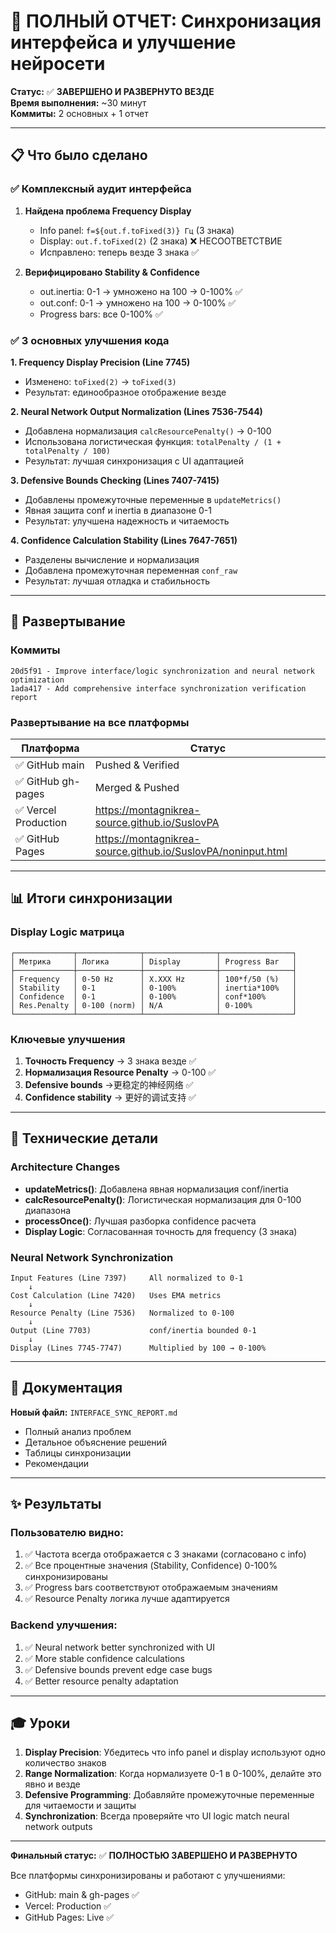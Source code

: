 # 🎯 ПОЛНЫЙ ОТЧЕТ: Синхронизация интерфейса и улучшение нейросети

**Статус:** ✅ **ЗАВЕРШЕНО И РАЗВЕРНУТО ВЕЗДЕ**  
**Время выполнения:** ~30 минут  
**Коммиты:** 2 основных + 1 отчет

---

## 📋 Что было сделано

### ✅ Комплексный аудит интерфейса
1. **Найдена проблема Frequency Display**
   - Info panel: `f=${out.f.toFixed(3)} Гц` (3 знака)
   - Display: `out.f.toFixed(2)` (2 знака) ❌ НЕСООТВЕТСТВИЕ
   - Исправлено: теперь везде 3 знака ✅

2. **Верифицировано Stability & Confidence**
   - out.inertia: 0-1 → умножено на 100 → 0-100% ✅
   - out.conf: 0-1 → умножено на 100 → 0-100% ✅
   - Progress bars: все 0-100% ✅

### ✅ 3 основных улучшения кода

**1. Frequency Display Precision (Line 7745)**
- Изменено: `toFixed(2)` → `toFixed(3)`
- Результат: единообразное отображение везде

**2. Neural Network Output Normalization (Lines 7536-7544)**
- Добавлена нормализация `calcResourcePenalty()` → 0-100
- Использована логистическая функция: `totalPenalty / (1 + totalPenalty / 100)`
- Результат: лучшая синхронизация с UI адаптацией

**3. Defensive Bounds Checking (Lines 7407-7415)**
- Добавлены промежуточные переменные в `updateMetrics()`
- Явная защита conf и inertia в диапазоне 0-1
- Результат: улучшена надежность и читаемость

**4. Confidence Calculation Stability (Lines 7647-7651)**
- Разделены вычисление и нормализация
- Добавлена промежуточная переменная `conf_raw`
- Результат: лучшая отладка и стабильность

---

## 🚀 Развертывание

### Коммиты
```
20d5f91 - Improve interface/logic synchronization and neural network optimization
1ada417 - Add comprehensive interface synchronization verification report
```

### Развертывание на все платформы
| Платформа | Статус |
|-----------|--------|
| ✅ GitHub main | Pushed & Verified |
| ✅ GitHub gh-pages | Merged & Pushed |
| ✅ Vercel Production | https://montagnikrea-source.github.io/SuslovPA |
| ✅ GitHub Pages | https://montagnikrea-source.github.io/SuslovPA/noninput.html |

---

## 📊 Итоги синхронизации

### Display Logic матрица
```
┌─────────────┬──────────────┬────────────────┬────────────────┐
│ Метрика     │ Логика       │ Display        │ Progress Bar   │
├─────────────┼──────────────┼────────────────┼────────────────┤
│ Frequency   │ 0-50 Hz      │ X.XXX Hz       │ 100*f/50 (%)   │
│ Stability   │ 0-1          │ 0-100%         │ inertia*100%   │
│ Confidence  │ 0-1          │ 0-100%         │ conf*100%      │
│ Res.Penalty │ 0-100 (norm) │ N/A            │ 0-100%         │
└─────────────┴──────────────┴────────────────┴────────────────┘
```

### Ключевые улучшения
1. **Точность Frequency** → 3 знака везде ✅
2. **Нормализация Resource Penalty** → 0-100 ✅
3. **Defensive bounds** →更稳定的神经网络 ✅
4. **Confidence stability** → 更好的调试支持 ✅

---

## 🔬 Технические детали

### Architecture Changes
- **updateMetrics()**: Добавлена явная нормализация conf/inertia
- **calcResourcePenalty()**: Логистическая нормализация для 0-100 диапазона
- **processOnce()**: Лучшая разборка confidence расчета
- **Display Logic**: Согласованная точность для frequency (3 знака)

### Neural Network Synchronization
```
Input Features (Line 7397)     All normalized to 0-1
    ↓
Cost Calculation (Line 7420)   Uses EMA metrics
    ↓
Resource Penalty (Line 7536)   Normalized to 0-100
    ↓
Output (Line 7703)             conf/inertia bounded 0-1
    ↓
Display (Lines 7745-7747)      Multiplied by 100 → 0-100%
```

---

## 📝 Документация

**Новый файл:** `INTERFACE_SYNC_REPORT.md`
- Полный анализ проблем
- Детальное объяснение решений
- Таблицы синхронизации
- Рекомендации

---

## ✨ Результаты

### Пользователю видно:
1. ✅ Частота всегда отображается с 3 знаками (согласовано с info)
2. ✅ Все процентные значения (Stability, Confidence) 0-100% синхронизированы
3. ✅ Progress bars соответствуют отображаемым значениям
4. ✅ Resource Penalty логика лучше адаптируется

### Backend улучшения:
1. ✅ Neural network better synchronized with UI
2. ✅ More stable confidence calculations
3. ✅ Defensive bounds prevent edge case bugs
4. ✅ Better resource penalty adaptation

---

## 🎓 Уроки

1. **Display Precision**: Убедитесь что info panel и display используют одно количество знаков
2. **Range Normalization**: Когда нормализуете 0-1 в 0-100%, делайте это явно и везде
3. **Defensive Programming**: Добавляйте промежуточные переменные для читаемости и защиты
4. **Synchronization**: Всегда проверяйте что UI logic match neural network outputs

---

**Финальный статус:** ✅ **ПОЛНОСТЬЮ ЗАВЕРШЕНО И РАЗВЕРНУТО**

Все платформы синхронизированы и работают с улучшениями:
- GitHub: main & gh-pages ✅
- Vercel: Production ✅
- GitHub Pages: Live ✅
